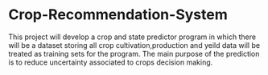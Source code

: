 # Crop-Recommendation-System
This project will develop a crop and state predictor program   in which there will be a dataset storing all crop cultivation,production and yeild data will be treated as training sets for the program. The main purpose of the prediction is to reduce uncertainty associated to crops decision making.

